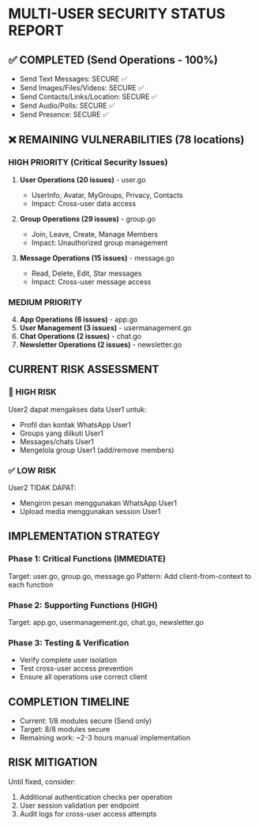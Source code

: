 # MULTI-USER SECURITY STATUS REPORT

## ✅ COMPLETED (Send Operations - 100%)
- Send Text Messages: SECURE ✅
- Send Images/Files/Videos: SECURE ✅  
- Send Contacts/Links/Location: SECURE ✅
- Send Audio/Polls: SECURE ✅
- Send Presence: SECURE ✅

## ❌ REMAINING VULNERABILITIES (78 locations)

### HIGH PRIORITY (Critical Security Issues)
1. **User Operations (20 issues)** - user.go
   - UserInfo, Avatar, MyGroups, Privacy, Contacts
   - Impact: Cross-user data access

2. **Group Operations (29 issues)** - group.go  
   - Join, Leave, Create, Manage Members
   - Impact: Unauthorized group management

3. **Message Operations (15 issues)** - message.go
   - Read, Delete, Edit, Star messages
   - Impact: Cross-user message access

### MEDIUM PRIORITY
4. **App Operations (6 issues)** - app.go
5. **User Management (3 issues)** - usermanagement.go  
6. **Chat Operations (2 issues)** - chat.go
7. **Newsletter Operations (2 issues)** - newsletter.go

## CURRENT RISK ASSESSMENT

### 🔴 HIGH RISK
User2 dapat mengakses data User1 untuk:
- Profil dan kontak WhatsApp User1
- Groups yang diikuti User1
- Messages/chats User1
- Mengelola group User1 (add/remove members)

### ✅ LOW RISK  
User2 TIDAK DAPAT:
- Mengirim pesan menggunakan WhatsApp User1
- Upload media menggunakan session User1

## IMPLEMENTATION STRATEGY

### Phase 1: Critical Functions (IMMEDIATE)
Target: user.go, group.go, message.go
Pattern: Add client-from-context to each function

### Phase 2: Supporting Functions (HIGH)  
Target: app.go, usermanagement.go, chat.go, newsletter.go

### Phase 3: Testing & Verification
- Verify complete user isolation
- Test cross-user access prevention
- Ensure all operations use correct client

## COMPLETION TIMELINE
- Current: 1/8 modules secure (Send only)
- Target: 8/8 modules secure  
- Remaining work: ~2-3 hours manual implementation

## RISK MITIGATION
Until fixed, consider:
1. Additional authentication checks per operation
2. User session validation per endpoint
3. Audit logs for cross-user access attempts
